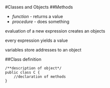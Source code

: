 #Classes and Objects
##Methods
+ *function* - returns a value
+ *procedure* - does something

evaluation of a new expression creates an objects

every expression yields a value

variables store addresses to an object

##Class definition

    /**description of object*/
    public class C {
        //declaration of methods
    }


